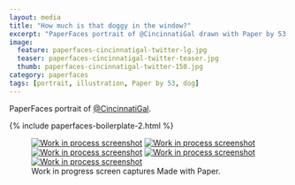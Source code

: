 ```yaml
---
layout: media
title: "How much is that doggy in the window?"
excerpt: "PaperFaces portrait of @CincinnatiGal drawn with Paper by 53 on an iPad."
image: 
  feature: paperfaces-cincinnatigal-twitter-lg.jpg
  teaser: paperfaces-cincinnatigal-twitter-teaser.jpg
  thumb: paperfaces-cincinnatigal-twitter-150.jpg
category: paperfaces
tags: [portrait, illustration, Paper by 53, dog]
---
```


PaperFaces portrait of [@CincinnatiGal](http://twitter.com/CincinnatiGal).

{% include paperfaces-boilerplate-2.html %}

<figure class="third">
  <a href="{{ site.url }}/images/paperfaces-cincinnatigal-process-1-lg.jpg"><img src="{{ site.url }}/images/paperfaces-cincinnatigal-process-1-600.jpg" alt="Work in process screenshot"></a>
  <a href="{{ site.url }}/images/paperfaces-cincinnatigal-process-2-lg.jpg"><img src="{{ site.url }}/images/paperfaces-cincinnatigal-process-2-600.jpg" alt="Work in process screenshot"></a>
  <a href="{{ site.url }}/images/paperfaces-cincinnatigal-process-3-lg.jpg"><img src="{{ site.url }}/images/paperfaces-cincinnatigal-process-3-600.jpg" alt="Work in process screenshot"></a>
  <a href="{{ site.url }}/images/paperfaces-cincinnatigal-process-4-lg.jpg"><img src="{{ site.url }}/images/paperfaces-cincinnatigal-process-4-600.jpg" alt="Work in process screenshot"></a>
  <a href="{{ site.url }}/images/paperfaces-cincinnatigal-process-5-lg.jpg"><img src="{{ site.url }}/images/paperfaces-cincinnatigal-process-5-600.jpg" alt="Work in process screenshot"></a>
  <figcaption>Work in progress screen captures Made with Paper.</figcaption>
</figure>